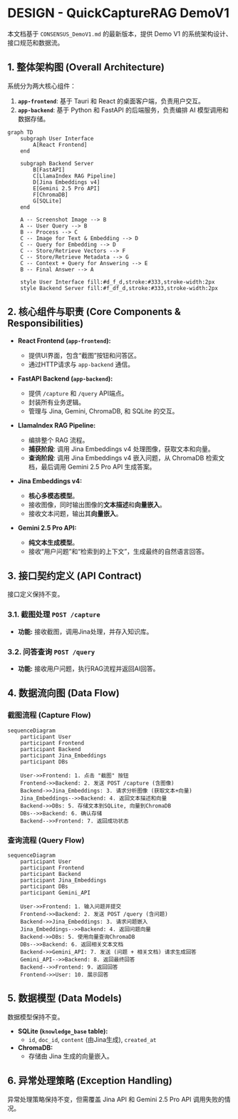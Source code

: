 # DESIGN - QuickCaptureRAG DemoV1

本文档基于 `CONSENSUS_DemoV1.md` 的最新版本，提供 Demo V1 的系统架构设计、接口规范和数据流。

## 1. 整体架构图 (Overall Architecture)

系统分为两大核心组件：
1.  **`app-frontend`**: 基于 Tauri 和 React 的桌面客户端，负责用户交互。
2.  **`app-backend`**: 基于 Python 和 FastAPI 的后端服务，负责编排 AI 模型调用和数据存储。

```mermaid
graph TD
    subgraph User Interface
        A[React Frontend]
    end

    subgraph Backend Server
        B[FastAPI]
        C[LlamaIndex RAG Pipeline]
        D[Jina Embeddings v4]
        E[Gemini 2.5 Pro API]
        F[ChromaDB]
        G[SQLite]
    end

    A -- Screenshot Image --> B
    A -- User Query --> B
    B -- Process --> C
    C -- Image for Text & Embedding --> D
    C -- Query for Embedding --> D
    C -- Store/Retrieve Vectors --> F
    C -- Store/Retrieve Metadata --> G
    C -- Context + Query for Answering --> E
    B -- Final Answer --> A

    style User Interface fill:#d_f_d,stroke:#333,stroke-width:2px
    style Backend Server fill:#f_df_d,stroke:#333,stroke-width:2px
```

## 2. 核心组件与职责 (Core Components & Responsibilities)

- **React Frontend (`app-frontend`):**
  - 提供UI界面，包含“截图”按钮和问答区。
  - 通过HTTP请求与 `app-backend` 通信。

- **FastAPI Backend (`app-backend`):**
  - 提供 `/capture` 和 `/query` API端点。
  - 封装所有业务逻辑。
  - 管理与 Jina, Gemini, ChromaDB, 和 SQLite 的交互。

- **LlamaIndex RAG Pipeline:**
  - 编排整个 RAG 流程。
  - **捕获阶段**: 调用 Jina Embeddings v4 处理图像，获取文本和向量。
  - **查询阶段**: 调用 Jina Embeddings v4 嵌入问题，从 ChromaDB 检索文档，最后调用 Gemini 2.5 Pro API 生成答案。

- **Jina Embeddings v4:**
  - **核心多模态模型**。
  - 接收图像，同时输出图像的**文本描述**和**向量嵌入**。
  - 接收文本问题，输出其**向量嵌入**。

- **Gemini 2.5 Pro API:**
  - **纯文本生成模型**。
  - 接收“用户问题”和“检索到的上下文”，生成最终的自然语言回答。

## 3. 接口契约定义 (API Contract)

接口定义保持不变。

### 3.1. 截图处理 `POST /capture`
- **功能:** 接收截图，调用Jina处理，并存入知识库。

### 3.2. 问答查询 `POST /query`
- **功能:** 接收用户问题，执行RAG流程并返回AI回答。

## 4. 数据流向图 (Data Flow)

### 截图流程 (Capture Flow)

```mermaid
sequenceDiagram
    participant User
    participant Frontend
    participant Backend
    participant Jina_Embeddings
    participant DBs

    User->>Frontend: 1. 点击 "截图" 按钮
    Frontend->>Backend: 2. 发送 POST /capture (含图像)
    Backend->>Jina_Embeddings: 3. 请求分析图像 (获取文本+向量)
    Jina_Embeddings-->>Backend: 4. 返回文本描述和向量
    Backend->>DBs: 5. 存储文本到SQLite, 向量到ChromaDB
    DBs-->>Backend: 6. 确认存储
    Backend-->>Frontend: 7. 返回成功状态
```

### 查询流程 (Query Flow)

```mermaid
sequenceDiagram
    participant User
    participant Frontend
    participant Backend
    participant Jina_Embeddings
    participant DBs
    participant Gemini_API

    User->>Frontend: 1. 输入问题并提交
    Frontend->>Backend: 2. 发送 POST /query (含问题)
    Backend->>Jina_Embeddings: 3. 请求问题嵌入
    Jina_Embeddings-->>Backend: 4. 返回问题向量
    Backend->>DBs: 5. 使用向量查询ChromaDB
    DBs-->>Backend: 6. 返回相关文本文档
    Backend->>Gemini_API: 7. 发送 (问题 + 相关文档) 请求生成回答
    Gemini_API-->>Backend: 8. 返回最终回答
    Backend-->>Frontend: 9. 返回回答
    Frontend->>User: 10. 展示回答
```

## 5. 数据模型 (Data Models)

数据模型保持不变。

- **SQLite (`knowledge_base` table):**
  - `id`, `doc_id`, `content` (由Jina生成), `created_at`
- **ChromaDB:**
  - 存储由 Jina 生成的向量嵌入。

## 6. 异常处理策略 (Exception Handling)

异常处理策略保持不变，但需覆盖 Jina API 和 Gemini 2.5 Pro API 调用失败的情况。